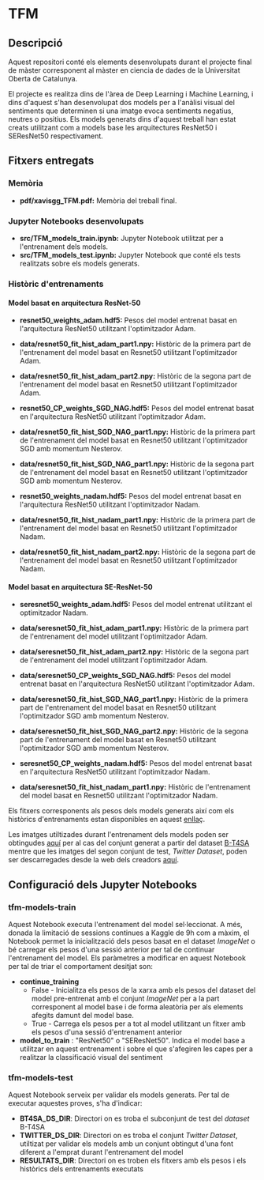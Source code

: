 # TFM

## Descripció
Aquest repositori conté els elements desenvolupats durant el projecte final de màster corresponent al màster en ciencia de dades de la Universitat Oberta de Catalunya.

El projecte es realitza dins de l'àrea de Deep Learning i Machine Learning, i dins d'aquest s'han desenvolupat dos models per a l'anàlisi visual del sentiments que determinen si una imatge evoca sentiments negatius, neutres o positius. Els models generats dins d'aquest treball han estat creats utilitzant com a models base les arquitectures ResNet50 i SEResNet50 respectivament.

## Fitxers entregats
### Memòria 
- **pdf/xavisgg_TFM.pdf:** Memòria del treball final.

### Jupyter Notebooks desenvolupats
- **src/TFM_models_train.ipynb:** Jupyter Notebook utilitzat per a l'entrenament dels models.
- **src/TFM_models_test.ipynb:** Jupyter Notebook que conté els tests realitzats sobre els models generats.

### Històric d'entrenaments

#### Model basat en arquitectura ResNet-50
- **resnet50_weights_adam.hdf5:** Pesos del model entrenat basat en l'arquitectura ResNet50 utilitzant l'optimitzador Adam.
- **data/resnet50_fit_hist_adam_part1.npy:** Històric de la primera part de l'entrenament del model basat en Resnet50 utilitzant l'optimitzador Adam.
- **data/resnet50_fit_hist_adam_part2.npy:** Històric de la segona part de l'entrenament del model basat en Resnet50 utilitzant l'optimitzador Adam.

- **resnet50_CP_weights_SGD_NAG.hdf5:** Pesos del model entrenat basat en l'arquitectura ResNet50 utilitzant l'optimitzador Adam.
- **data/resnet50_fit_hist_SGD_NAG_part1.npy:** Històric de la primera part de l'entrenament del model basat en Resnet50 utilitzant l'optimitzador SGD amb momentum      Nesterov.
- **data/resnet50_fit_hist_SGD_NAG_part1.npy:** Històric de la segona part de l'entrenament del model basat en Resnet50 utilitzant l'optimitzador SGD amb momentum          Nesterov.


- **resnet50_weights_nadam.hdf5:** Pesos del model entrenat basat en l'arquitectura ResNet50 utilitzant l'optimitzador Nadam.
- **data/resnet50_fit_hist_nadam_part1.npy:** Històric de la primera part de l'entrenament del model basat en Resnet50 utilitzant l'optimitzador Nadam.
- **data/resnet50_fit_hist_nadam_part2.npy:** Històric de la segona part de l'entrenament del model basat en Resnet50 utilitzant l'optimitzador Nadam.


#### Model basat en arquitectura SE-ResNet-50

- **seresnet50_weights_adam.hdf5:** Pesos del model entrenat utilitzant el optimitzador Nadam.
- **data/seresnet50_fit_hist_adam_part1.npy:** Històric de la primera part de l'entrenament del model utilitzant l'optimitzador Adam.
- **data/seresnet50_fit_hist_adam_part2.npy:** Històric de la segona part de l'entrenament del model  utilitzant l'optimitzador Adam.

- **data/seresnet50_CP_weights_SGD_NAG.hdf5:** Pesos del model entrenat basat en l'arquitectura ResNet50 utilitzant l'optimitzador Adam.
- **data/seresnet50_fit_hist_SGD_NAG_part1.npy:** Històric de la primera part de l'entrenament del model basat en Resnet50 utilitzant l'optimitzador SGD amb momentum      Nesterov.
- **data/seresnet50_fit_hist_SGD_NAG_part2.npy:** Històric de la segona part de l'entrenament del model basat en Resnet50 utilitzant l'optimitzador SGD amb momentum          Nesterov.


- **seresnet50_CP_weights_nadam.hdf5:** Pesos del model entrenat basat en l'arquitectura ResNet50 utilitzant l'optimitzador Nadam.
- **data/seresnet50_fit_hist_nadam_part1.npy:** Històric de l'entrenament del model basat en Resnet50 utilitzant l'optimitzador Nadam.

Els fitxers corresponents als pesos dels models generats així com els històrics d'entrenaments estan disponibles en aquest [enllaç](www.kaggle.com/dataset/e2add917e9b4b51fb8aa857aa92d7f65e38ab2fd073efdd3692fe5a44aec6cb6).

Les imatges utiltizades durant l'entrenament dels models poden ser obtingudes [aquí](www.kaggle.com/dataset/a0bb539e95b3d6cd2e948996deb674493e5955384d83c368d4f02a69d029db27) per al cas del conjunt generat a partir del dataset [B-T4SA](http://www.t4sa.it/) mentre que les imatges del segon conjunt de test, _Twitter Dataset_, poden ser descarregades desde la web dels creadors [aquí](https://www.ee.columbia.edu/ln/dvmm/vso/download/twitter_dataset.html).

## Configuració dels Jupyter Notebooks
### tfm-models-train
Aquest Notebook executa l'entrenament del model sel·leccionat. A més, donada la limitació de sessions continues a Kaggle de 9h com a màxim, el Notebook permet la inicialització dels pesos basat en el dataset _ImageNet_ o bé carregar els pesos d'una sessió anterior per tal de continuar l'entrenament del model. Els paràmetres a modificar en aquest Notebook per tal de triar el comportament desitjat son:

- **continue_training** 
  - False - Inicialitza els pesos de la xarxa amb els pesos del dataset del model pre-entrenat amb el conjunt _ImageNet_ per a la part corresponent al model base i de forma aleatòria per als elements afegits damunt del model base.
  - True - Carrega els pesos per a tot al model utilitzant un fitxer amb els pesos d'una sessió d'entrenament anterior
 - **model_to_train** : "ResNet50" o "SEResNet50". Indica el model base a utilitzar en aquest entrenament i sobre el que s'afegiren les capes per a realitzar la classificació visual del sentiment
 
 ### tfm-models-test
 Aquest Notebook serveix per validar els models generats. Per tal de executar aquestes proves, s'ha d'indicar:
 - **BT4SA_DS_DIR**: Directori on es troba el subconjunt de test del _dataset_ B-T4SA
 - **TWITTER_DS_DIR**: Directori on es troba el conjunt _Twitter Dataset_, utiltizat per validar els models amb un conjunt obtingut d'una font diferent a l'emprat durant l'entrenament del model
 - **RESULTATS_DIR**: Directori on es troben els fitxers amb els pesos i els històrics dels entrenaments executats
 
  
